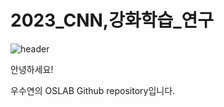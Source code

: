 # 2023_CNN,강화학습_연구

![header](https://capsule-render.vercel.app/api?type=waving&color=bbc3dd&height=300&section=header&text=WOOSY%20Github!&fontColor=ffffff&fontSize=60&fontAlign=30)

안녕하세요! 

우수연의 OSLAB Github repository입니다.
